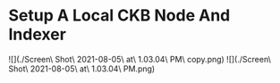 # Setup A Local CKB Node And Indexer
![](./Screen\ Shot\ 2021-08-05\ at\ 1.03.04\ PM\ copy.png)
![](./Screen\ Shot\ 2021-08-05\ at\ 1.03.04\ PM.png)
